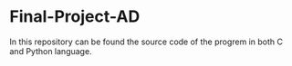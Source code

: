 # Final-Project-AD

In this repository can be found the source code of the progrem in both C and Python language.
